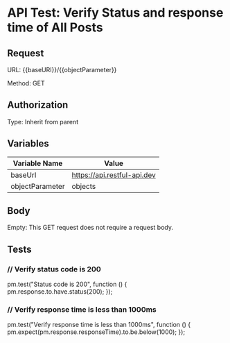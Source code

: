 # API Test: Verify Status and response time of All Posts

## Request

URL: {{baseURI}}/{{objectParameter}}

Method: GET

## Authorization

Type: Inherit from parent


## Variables

|Variable Name  |	Value                               |
|---------------|-------------------------------------|
|baseUrl	      |https://api.restful-api.dev          |
|objectParameter|objects                              |

## Body

Empty: This GET request does not require a request body.


## Tests
### // Verify status code is 200

pm.test("Status code is 200", function () {
    pm.response.to.have.status(200);
});

### // Verify response time is less than 1000ms

pm.test("Verify response time is less than 1000ms", function () {
    pm.expect(pm.response.responseTime).to.be.below(1000);
});
